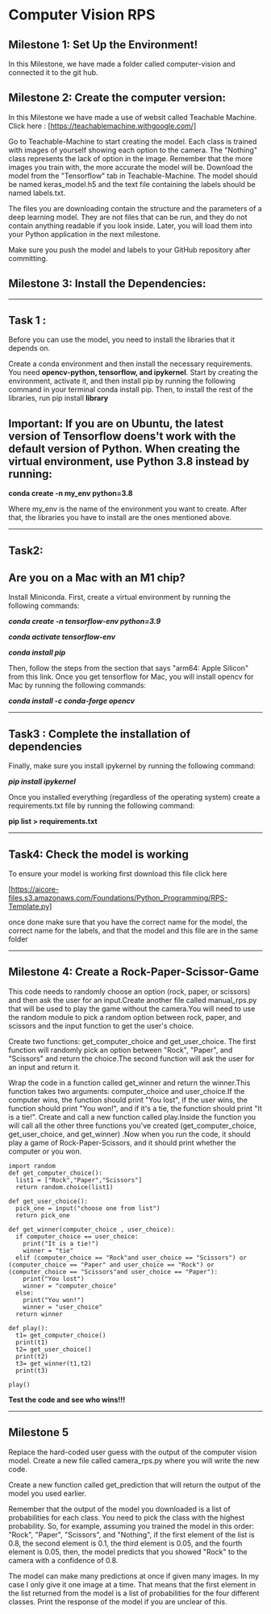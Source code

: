 # Computer Vision RPS
## Milestone 1: Set Up the Environment!
 In this Milestone, we have made a folder called computer-vision and connected it to the git hub. 


## Milestone 2: Create the computer version:
In this Milestone we have made a use of websit called Teachable Machine. 
Click here :
[https://teachablemachine.withgoogle.com/]

Go to Teachable-Machine  to start creating the model. Each class is trained with images of yourself showing each option to the camera. The "Nothing" class represents the lack of option in the image. Remember that the more images you train with, the more accurate the model will be.
Download the model from the "Tensorflow" tab in Teachable-Machine. The model should be named keras_model.h5 and the text file containing the labels should be named labels.txt.

The files you are downloading contain the structure and the parameters of a deep learning model. They are not files that can be run, and they do not contain anything readable if you look inside. Later, you will load them into your Python application in the next milestone.

Make sure you push the model and labels to your GitHub repository after committing.

## Milestone 3: Install the Dependencies:
---
## Task 1 :
Before you can use the model, you need to install the libraries that it depends on.

Create a conda environment and then install the necessary requirements. You need **opencv-python, tensorflow, and ipykernel**. Start by creating the environment, activate it, and then install pip by running the following command in your terminal conda install pip. Then, to install the rest of the libraries, run pip install **library**

## **Important**: If you are on Ubuntu, the latest version of Tensorflow doens't work with the default version of Python. When creating the virtual environment, use Python 3.8 instead by running:

**conda create -n my_env python=3.8**

Where my_env is the name of the environment you want to create.
After that, the libraries you have to install are the ones mentioned above.
***
## Task2: 
## Are you on a Mac with an M1 chip?
Install Miniconda. First, create a virtual environment by running the following commands:

***conda create -n tensorflow-env python=3.9***

***conda activate tensorflow-env***

***conda install pip***

Then, follow the steps from the section that says "arm64: Apple Silicon" from this link.
Once you get tensorflow for Mac, you will install opencv for Mac by running the following commands:

***conda install -c conda-forge opencv***
***
## Task3 : Complete the installation of dependencies
Finally, make sure you install ipykernel by running the following command:

***pip install ipykernel***

Once you installed everything (regardless of the operating system) create a requirements.txt file by running the following command:

**pip list > requirements.txt**
***
## Task4: Check the model is working
To ensure your model is working first download this file 
click here 

[https://aicore-files.s3.amazonaws.com/Foundations/Python_Programming/RPS-Template.py]

once done make sure that you have the correct name for the model, the correct name for the labels, and that the model and this file are in the same folder
***
## Milestone 4: Create a Rock-Paper-Scissor-Game
This code needs to randomly choose an option (rock, paper, or scissors) and then ask the user for an input.Create another file called manual_rps.py that will be used to play the game without the camera.You will need to use the random module to pick a random option between rock, paper, and scissors and the input function to get the user's choice.

Create two functions: get_computer_choice and get_user_choice.
The first function will randomly pick an option between "Rock", "Paper", and "Scissors" and return the choice.The second function will ask the user for an input and return it.

Wrap the code in a function called get_winner and return the winner.This function takes two arguments: computer_choice and user_choice.If the computer wins, the function should print "You lost", if the user wins, the function should print "You won!", and if it's a tie, the function should print "It is a tie!".
Create and call a new function called play.Inside the function you will call all the other three functions you've created (get_computer_choice, get_user_choice, and get_winner)
.Now when you run the code, it should play a game of Rock-Paper-Scissors, and it should print whether the computer or you won.
```
import random
def get_computer_choice():
  list1 = ["Rock","Paper","Scissors"]
  return random.choice(list1)
      
def get_user_choice(): 
  pick_one = input("choose one from list")  
  return pick_one

def get_winner(computer_choice , user_choice):
  if computer_choice == user_choice:
    print("It is a tie!")
    winner = "tie"
  elif (computer_choice == "Rock"and user_choice == "Scissors") or (computer_choice == "Paper" and user_choice == "Rock") or (computer_choice == "Scissors"and user_choice == "Paper"):
    print("You lost")
    winner = "computer_choice"
  else:
    print("You won!")
    winner = "user_choice"
  return winner

def play():
  t1= get_computer_choice()
  print(t1)
  t2= get_user_choice()
  print(t2)
  t3= get_winner(t1,t2)
  print(t3)

play()

```
**Test the code and see who wins!!!**
***
## Milestone 5
Replace the hard-coded user guess with the output of the computer vision model. Create a new file called camera_rps.py where you will write the new code.

Create a new function called get_prediction that will return the output of the model you used earlier.

Remember that the output of the model you downloaded is a list of probabilities for each class. You need to pick the class with the highest probability. So, for example, assuming you trained the model in this order: "Rock", "Paper", "Scissors", and "Nothing", if the first element of the list is 0.8, the second element is 0.1, the third element is 0.05, and the fourth element is 0.05, then, the model predicts that you showed "Rock" to the camera with a confidence of 0.8.

The model can make many predictions at once if given many images. In my case I only give it one image at a time. That means that the first element in the list returned from the model is a list of probabilities for the four different classes. Print the response of the model if you are unclear of this.




